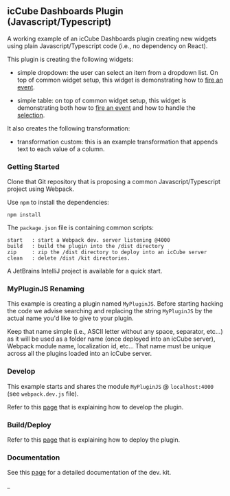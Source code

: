 ## icCube Dashboards Plugin (Javascript/Typescript)

A working example of an icCube Dashboards plugin creating new widgets using plain Javascript/Typescript code (i.e., no
dependency on React).

This plugin is creating the following widgets:

- simple dropdown: the user can select an item from a dropdown list. On top of common widget setup, this widget is
  demonstrating how to [fire an event](https://github.com/ic3-software/ic3-reporting-api/blob/main/doc/plugin/Events.md).

- simple table: on top of common widget setup, this widget is demonstrating both how
  to [fire an event](https://github.com/ic3-software/ic3-reporting-api/blob/main/doc/plugin/Events.md)
  and how to handle
  the [selection](https://github.com/ic3-software/ic3-reporting-api/blob/main/doc/plugin/Interactions.md).

It also creates the following transformation:

- transformation custom: this is an example transformation that appends text to each value of a column.

### Getting Started

Clone that Git repository that is proposing a common Javascript/Typescript project using Webpack.

Use `npm` to install the dependencies:

    npm install

The `package.json` file is containing common scripts:

    start   : start a Webpack dev. server listening @4000 
    build   : build the plugin into the /dist directory
    zip     : zip the /dist directory to deploy into an icCube server
    clean   : delete /dist /kit directories.

A JetBrains IntelliJ project is available for a quick start.

### MyPluginJS Renaming

This example is creating a plugin named `MyPluginJS`. Before starting hacking the code we advise searching and replacing
the string `MyPluginJS` by the actual name you'd like to give to your plugin.

Keep that name simple (i.e., ASCII letter without any space, separator, etc...) as it will be used as a folder name
(once deployed into an icCube server), Webpack module name, localization id, etc... That name must be unique across all
the plugins loaded into an icCube server.

### Develop

This example starts and shares the module `MyPluginJS` @ `localhost:4000` (see `webpack.dev.js` file).

Refer to this [page](https://github.com/ic3-software/ic3-reporting-api/blob/master/doc/plugin/Develop.md)
that is explaining how to develop the plugin.

### Build/Deploy

Refer to this [page](https://github.com/ic3-software/ic3-reporting-api/blob/master/doc/plugin/Deploy.md)
that is explaining how to deploy the plugin.

### Documentation

See this [page](https://github.com/ic3-software/ic3-reporting-api/blob/master/doc/plugin/Overview.md)
for a detailed documentation of the dev. kit.

_

